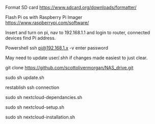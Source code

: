 Format SD card
https://www.sdcard.org/downloads/formatter/

Flash Pi os with Raspberry Pi Imager
https://www.raspberrypi.com/software/

Insert and turn on pi, nav to 192.168.1.1 and login to router, connected devices find Pi address.

Powershell
ssh pi@192.168.1.x -v
enter password

May need to update user/.shh if changes made easiest to just clear.

git clone https://github.com/scottolivermorgan/NAS_drive.git

sudo sh update.sh

restablish ssh connection

sudo sh nextcloud-dependancies.sh

sudo sh nextcloud-setup.sh

sudo sh nextcloud-installation.sh



